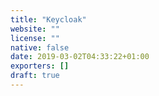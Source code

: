 ```yaml
---
title: "Keycloak"
website: ""
license: ""
native: false
date: 2019-03-02T04:33:22+01:00
exporters: []
draft: true
---
```


